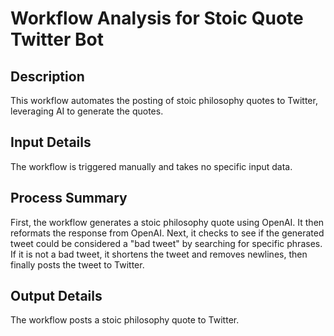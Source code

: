 # Workflow Analysis for Stoic Quote Twitter Bot

## Description
This workflow automates the posting of stoic philosophy quotes to Twitter, leveraging AI to generate the quotes.

## Input Details
The workflow is triggered manually and takes no specific input data.

## Process Summary
First, the workflow generates a stoic philosophy quote using OpenAI. It then reformats the response from OpenAI. Next, it checks to see if the generated tweet could be considered a "bad tweet" by searching for specific phrases. If it is not a bad tweet, it shortens the tweet and removes newlines, then finally posts the tweet to Twitter.

## Output Details
The workflow posts a stoic philosophy quote to Twitter.
